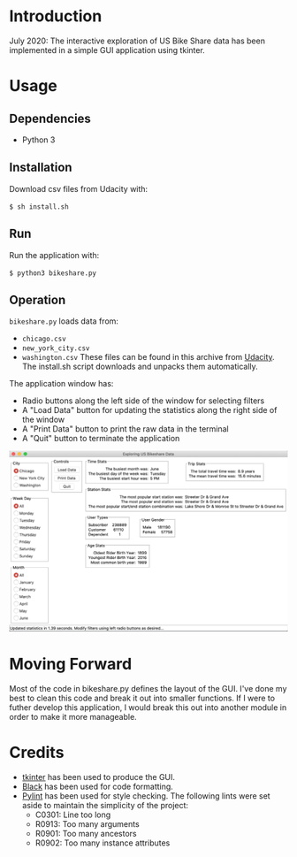 # Introduction

July 2020: The interactive exploration of US Bike Share data has been implemented in a simple GUI application using tkinter.

# Usage

## Dependencies

- Python 3

## Installation

Download csv files from Udacity with:

`$ sh install.sh`

## Run

Run the application with:

`$ python3 bikeshare.py`

## Operation

`bikeshare.py` loads data from:
- `chicago.csv`
- `new_york_city.csv`
- `washington.csv`
These files can be found in this archive from [Udacity](https://video.udacity-data.com/topher/2018/March/5aab379c_bikeshare-2/bikeshare-2.zip). The install.sh script downloads and unpacks them automatically.

The application window has:
- Radio buttons along the left side of the window for selecting filters
- A "Load Data" button for updating the statistics along the right side of the window
- A "Print Data" button to print the raw data in the terminal
- A "Quit" button to terminate the application

![Screenshot!](screenshot.png)

# Moving Forward

Most of the code in bikeshare.py defines the layout of the GUI. I've done my best to clean this code and break it out into smaller functions. If I were to futher develop this application, I would break this out into another module in order to make it more manageable.

# Credits

- [tkinter](https://docs.python.org/3/library/tkinter.html) has been used to produce the GUI.
- [Black](https://pypi.org/project/black/) has been used for code formatting.
- [Pylint](https://pylint.org/) has been used for style checking. 
    The following lints were set aside to maintain the simplicity of the project:
    - C0301: Line too long
    - R0913: Too many arguments
    - R0901: Too many ancestors
    - R0902: Too many instance attributes
